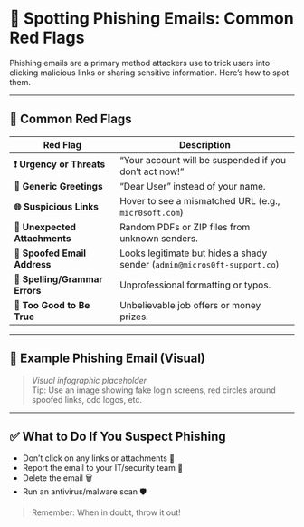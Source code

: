 # 🎣 Spotting Phishing Emails: Common Red Flags

Phishing emails are a primary method attackers use to trick users into clicking malicious links or sharing sensitive information. Here’s how to spot them.

---

## 📌 Common Red Flags

| Red Flag | Description |
|----------|-------------|
| **❗ Urgency or Threats** | “Your account will be suspended if you don’t act now!” |
| **📧 Generic Greetings** | “Dear User” instead of your name. |
| **🌐 Suspicious Links** | Hover to see a mismatched URL (e.g., `micr0soft.com`) |
| **📎 Unexpected Attachments** | Random PDFs or ZIP files from unknown senders. |
| **🛑 Spoofed Email Address** | Looks legitimate but hides a shady sender (`admin@micros0ft-support.co`) |
| **📄 Spelling/Grammar Errors** | Unprofessional formatting or typos. |
| **💼 Too Good to Be True** | Unbelievable job offers or money prizes. |

---

## 📸 Example Phishing Email (Visual)

> *Visual infographic placeholder*  
> Tip: Use an image showing fake login screens, red circles around spoofed links, odd logos, etc.

---

## ✅ What to Do If You Suspect Phishing

- Don’t click on any links or attachments 🚫  
- Report the email to your IT/security team 📧  
- Delete the email 🗑️  
- Run an antivirus/malware scan 🛡️

> Remember: When in doubt, throw it out!
